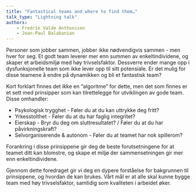 ```yaml
---
title: "Fantastical teams and where to find them…"
talk_type: "Lightning talk"
authors:
    - Fredrik Valde Anthonisen
    - Jean-Paul Balabanian
---
```

Personer som jobber sammen, jobber ikke nødvendigvis sammen - men hver for seg. Et godt team leverer mer enn summen av enkeltindividene, og skaper et arbeidsmiljø med høy trivselsfaktor. Dessverre ender mange opp i dysfunksjonelle team som ikke lever opp til sitt potensiale. Er det mulig for disse teamene å endre på dynamikken og bli et fantastisk team? 

Kort forklart finnes det ikke en “algoritme” for dette, men det som finnes er et sett med prinsipper som kan tilrettelegge for utviklingen av gode team. Disse omhandler:
* Psykologisk trygghet - Føler du at du kan uttrykke deg fritt?
* Yrkesstolthet - Føler du at du har faglig integritet?
* Eierskap - Bryr du deg om sluttresultatet? / Føler du at du har påvirkningskraft?
* Selvorganiserende & autonom - Føler du at teamet har nok spillerom?

Forankring i disse prinsippene gir deg de beste forutsetningene for at teamet ditt kan blomstre, og skape et miljø der sammensetningen gir mer enn enkeltindividene. 

Gjennom dette foredraget gir vi deg en dypere forståelse for bakgrunnen til prinsippene, og hvordan de kan brukes. Vårt mål er at alle skal kunne bygge team med høy trivselsfaktor, samtidig som kvaliteten i arbeidet øker.
